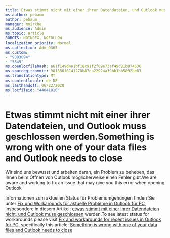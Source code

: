 ```yaml
---
title: Etwas stimmt nicht mit einer ihrer Datendateien, und Outlook muss geschlossen werden.
ms.author: pebaum
author: pebaum
manager: mnirkhe
ms.audience: Admin
ms.topic: article
ROBOTS: NOINDEX, NOFOLLOW
localization_priority: Normal
ms.collection: Adm_O365
ms.custom:
- "9003094"
- "5849"
ms.openlocfilehash: a61f149d4a1bf18c91f2f09e73af49d81b874636
ms.sourcegitcommit: 981880f6141278b87da22924a39bb1bb5892bb83
ms.translationtype: MT
ms.contentlocale: de-DE
ms.lasthandoff: 06/22/2020
ms.locfileid: "44841810"
---
```

# <a name="something-is-wrong-with-one-of-your-data-files-and-outlook-needs-to-close"></a><span data-ttu-id="d5316-102">Etwas stimmt nicht mit einer ihrer Datendateien, und Outlook muss geschlossen werden.</span><span class="sxs-lookup"><span data-stu-id="d5316-102">Something is wrong with one of your data files and Outlook needs to close</span></span>

<span data-ttu-id="d5316-103">Wir sind uns bewusst und arbeiten daran, ein Problem zu beheben, das Ihnen beim Öffnen von Outlook möglicherweise einen Fehler gibt.</span><span class="sxs-lookup"><span data-stu-id="d5316-103">We are aware and working to fix an issue that may give you this error when opening Outlook</span></span>

<span data-ttu-id="d5316-104">Informationen zum aktuellen Status für Problemumgehungen finden Sie unter [Fix und Workarounds für aktuelle Probleme in Outlook für PC](https://support.microsoft.com/office/ecf61305-f84f-4e13-bb73-95a214ac1230), insbesondere in diesem Artikel: [etwas stimmt mit einer ihrer Datendateien nicht, und Outlook muss geschlossen](https://support.microsoft.com/office/a3b59934-2446-4f2a-bd25-58f88188b9b2) werden.</span><span class="sxs-lookup"><span data-stu-id="d5316-104">To see latest status for workarounds please visit  [Fix and workarounds for recent issues in Outlook for PC](https://support.microsoft.com/office/ecf61305-f84f-4e13-bb73-95a214ac1230), specifically this article: [Something is wrong with one of your data files and Outlook needs to close](https://support.microsoft.com/office/a3b59934-2446-4f2a-bd25-58f88188b9b2)</span></span>
